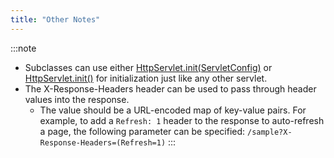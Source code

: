 ```yaml
---
title: "Other Notes"
---
```


:::note
- Subclasses can use either [HttpServlet.init(ServletConfig)]({{API_DOCS}}/jakarta/servlet/http/HttpServlet.html#init(ServletConfig)) or [HttpServlet.init()]({{API_DOCS}}/jakarta/servlet/http/HttpServlet.html#init()) for initialization just like any other servlet.
- The X-Response-Headers header can be used to pass through header values into the response.
   - The value should be a URL-encoded map of key-value pairs.  For example, to add a `Refresh: 1` header to the response to auto-refresh a page, the following parameter can be specified:  `/sample?X-Response-Headers=(Refresh=1)`
:::
